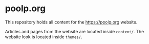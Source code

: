 # poolp.org

This repository holds all content for the https://poolp.org website.

Articles and pages from the website are located inside `content/`.
The website look is located inside `themes/`.
